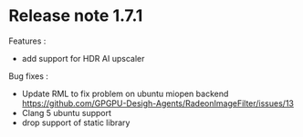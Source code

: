 # Release note 1.7.1
Features :
* add support for HDR AI upscaler

Bug fixes :
* Update RML to fix problem on ubuntu miopen backend https://github.com/GPGPU-Desigh-Agents/RadeonImageFilter/issues/13
* Clang 5 ubuntu support
* drop support of static library

